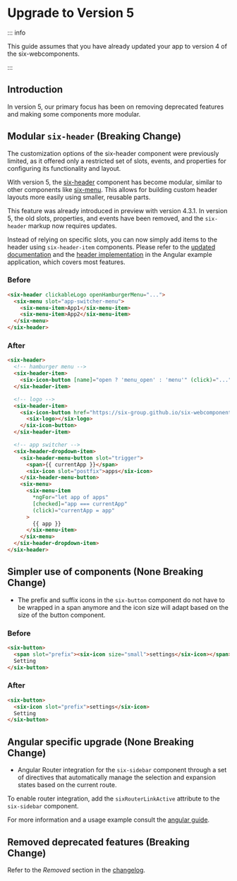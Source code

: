 # Upgrade to Version 5

::: info

This guide assumes that you have already updated your app to version 4 of the six-webcomponents.

:::

## Introduction

In version 5, our primary focus has been on removing deprecated features and making some components
more modular.

## Modular `six-header` (Breaking Change)

The customization options of the six-header component were previously limited, as it offered only a
restricted set of slots, events, and properties for configuring its functionality and layout.

With version 5, the [six-header](/components/six-header.html) component has become modular, similar
to other components like [six-menu](/components/six-menu.html). This allows for building custom
header layouts more easily using smaller, reusable parts.

This feature was already introduced in preview with version 4.3.1. In version 5, the old slots,
properties, and events have been removed, and the `six-header` markup now requires updates.

Instead of relying on specific slots, you can now simply add items to the header using
`six-header-item` components. Please refer to the
[updated documentation](/components/six-header.html) and the
[header implementation](https://github.com/six-group/six-webcomponents/blob/main/examples/angular/src/app/components/header/header.component.html)
in the Angular example application, which covers most features.

### Before

```html
<six-header clickableLogo openHamburgerMenu="...">
  <six-menu slot="app-switcher-menu">
    <six-menu-item>App1</six-menu-item>
    <six-menu-item>App2</six-menu-item>
  </six-menu>
</six-header>
```

### After

```html
<six-header>
  <!-- hamburger menu -->
  <six-header-item>
    <six-icon-button [name]="open ? 'menu_open' : 'menu'" (click)="..." />
  </six-header-item>

  <!-- logo -->
  <six-header-item>
    <six-icon-button href="https://six-group.github.io/six-webcomponents/demo/angular/">
      <six-logo></six-logo>
    </six-icon-button>
  </six-header-item>

  <!-- app switcher -->
  <six-header-dropdown-item>
    <six-header-menu-button slot="trigger">
      <span>{{ currentApp }}</span>
      <six-icon slot="postfix">apps</six-icon>
    </six-header-menu-button>
    <six-menu>
      <six-menu-item
        *ngFor="let app of apps"
        [checked]="app === currentApp"
        (click)="currentApp = app"
      >
        {{ app }}
      </six-menu-item>
    </six-menu>
  </six-header-dropdown-item>
</six-header>
```

## Simpler use of components (None Breaking Change)

- The prefix and suffix icons in the `six-button` component do not have to be wrapped in a span
  anymore and the icon size will adapt based on the size of the button component.

### Before

```html
<six-button>
  <span slot="prefix"><six-icon size="small">settings</six-icon></span>
  Setting
</six-button>
```

### After

```html
<six-button>
  <six-icon slot="prefix">settings</six-icon>
  Setting
</six-button>
```

## Angular specific upgrade (None Breaking Change)

- Angular Router integration for the `six-sidebar` component through a set of directives that
  automatically manage the selection and expansion states based on the current route.

To enable router integration, add the `sixRouterLinkActive` attribute to the `six-sidebar`
component.

For more information and a usage example consult the [angular guide](angular.md#sidebar).

## Removed deprecated features (Breaking Change)

Refer to the _Removed_ section in the [changelog](../changelog.md).
